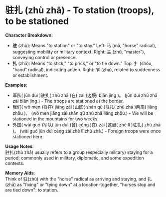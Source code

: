 # **驻扎 (zhù zhā) - To station (troops), to be stationed**

**Character Breakdown**:  
- **驻** (zhù): Means "to station" or "to stay." Left: 马 (mǎ, "horse" radical), suggesting mobility or military context. Right: 主 (zhǔ, "master"), conveying control or presence.  
- **扎** (zhā): Means "to stick," "to prick," or "to tie down." Top: 扌 (shǒu, "hand" radical), indicating action. Right: 乍 (zhà), related to suddenness or establishment.

**Examples**:  
- 军队( jūn duì )驻扎( zhù zhā )在( zài )边境( biān jìng )。 (jūn duì zhù zhā zài biān jìng.) - The troops are stationed at the border.  
- 我们( wǒ men )将在( jiāng zài )山区( shān qū )驻扎( zhù zhā )两周( liǎng zhōu )。 (wǒ men jiāng zài shān qū zhù zhā liǎng zhōu.) - We will be stationed in the mountains for two weeks.  
- 外国( wài guó )军队( jūn duì )曾( céng )在( zài )这里( zhè lǐ )驻扎( zhù zhā )。 (wài guó jūn duì céng zài zhè lǐ zhù zhā.) - Foreign troops were once stationed here.

**Usage Notes**:  
驻扎(zhù zhā) usually refers to a group (especially military) staying for a period; commonly used in military, diplomatic, and some expedition contexts.

**Memory Aids**:  
Think of 驻(zhù) with the "horse" radical as arriving and staying, and 扎(zhā) as "fixing" or "tying down" at a location-together, "horses stop and are tied down": to station.